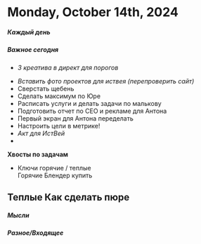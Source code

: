 # Monday, October 14th, 2024

##### Каждый день
##### Важное сегодня
+ *3 креатива в директ для порогов* 
- *Вставить фото проектов для иствея (перепроверить сайт)*
- Сверстать щебень
- Сделать максимум по Юре
- Расписать услуги и делать задачи по малькову
- Подготовить отчет по СЕО и рекламе для Антона
- Первый экран для Антона переделать
- Настроить цели в метрике!
- *Акт для ИстВей*
- 
**Хвосты по задачам**
- Ключи горячие / теплые
\
Горячие
	Блендер купить

Теплые
	Как сделать пюре
---

##### Мысли

##### Разное/Входящее
